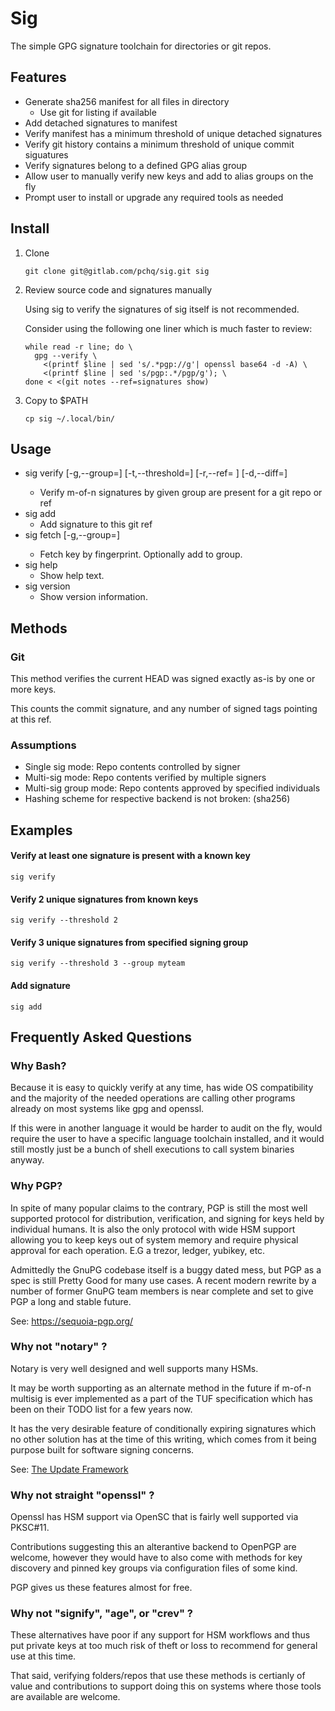 # Sig #

The simple GPG signature toolchain for directories or git repos.

## Features

  * Generate sha256 manifest for all files in directory
    * Use git for listing if available
  * Add detached signatures to manifest
  * Verify manifest has a minimum threshold of unique detached signatures
  * Verify git history contains a minimum threshold of unique commit siguatures
  * Verify signatures belong to a defined GPG alias group
  * Allow user to manually verify new keys and add to alias groups on the fly
  * Prompt user to install or upgrade any required tools as needed

## Install

  1. Clone

      ```
      git clone git@gitlab.com/pchq/sig.git sig
      ```

  2. Review source code and signatures manually

      Using sig to verify the signatures of sig itself is not recommended.

      Consider using the following one liner which is much faster to review:
      ```
      while read -r line; do \
        gpg --verify \
          <(printf $line | sed 's/.*pgp://g'| openssl base64 -d -A) \
          <(printf $line | sed 's/pgp:.*/pgp/g'); \
      done < <(git notes --ref=signatures show)
      ```

  3. Copy to $PATH

      ```
      cp sig ~/.local/bin/
      ```

## Usage

* sig verify [-g,--group=<group>] [-t,--threshold=<N>] [-r,--ref=<ref> ] [-d,--diff=<branch>]
  * Verify m-of-n signatures by given group are present for a git repo or ref
* sig add
  * Add signature to this git ref
* sig fetch [-g,--group=<group>]
  * Fetch key by fingerprint. Optionally add to group.
* sig help
  * Show help text.
* sig version
  * Show version information.

## Methods

### Git

This method verifies the current HEAD was signed exactly as-is by one or more
keys.

This counts the commit signature, and any number of signed tags pointing at
this ref.

### Assumptions
  - Single sig mode: Repo contents controlled by signer
  - Multi-sig mode: Repo contents verified by multiple signers
  - Multi-sig group mode: Repo contents approved by specified individuals
  - Hashing scheme for respective backend is not broken: (sha256)

## Examples

#### Verify at least one signature is present with a known key

```
sig verify
```

#### Verify 2 unique signatures from known keys

```
sig verify --threshold 2
```

#### Verify 3 unique signatures from specified signing group

```
sig verify --threshold 3 --group myteam
```

#### Add signature

```
sig add
```

## Frequently Asked Questions

### Why Bash?

Because it is easy to quickly verify at any time, has wide OS compatibility and
the majority of the needed operations are calling other programs already on
most systems like gpg and openssl.

If this were in another language it would be harder to audit on the fly, would
require the user to have a specific language toolchain installed, and it would
still mostly just be a bunch of shell executions to call system binaries
anyway.

### Why PGP?

In spite of many popular claims to the contrary, PGP is still the most well
supported protocol for distribution, verification, and signing for keys held
by individual humans. It is also the only protocol with wide HSM support
allowing you to keep keys out of system memory and require physical approval
for each operation. E.G a trezor, ledger, yubikey, etc.

Admittedly the GnuPG codebase itself is a buggy dated mess, but PGP as a spec
is still Pretty Good for many use cases. A recent modern rewrite by a number
of former GnuPG team members is near complete and set to give PGP a long and
stable future.

See: https://sequoia-pgp.org/

### Why not "notary" ?

Notary is very well designed and well supports many HSMs.

It may be worth supporting as an alternate method in the future if m-of-n
multisig is ever implemented as a part of the TUF specification which has been
on their TODO list for a few years now.

It has the very desirable feature of conditionally expiring signatures which
no other solution has at the time of this writing, which comes from it being
purpose built for software signing concerns.

See: [The Update Framework](https://theupdateframework.io)

### Why not straight "openssl" ?

Openssl has HSM support via OpenSC that is fairly well supported via PKSC#11.

Contributions suggesting this an alterantive backend to OpenPGP are welcome,
however they would have to also come with methods for key discovery and pinned
key groups via configuration files of some kind.

PGP gives us these features almost for free.

### Why not "signify", "age", or "crev" ?

These alternatives have poor if any support for HSM workflows and thus put
private keys at too much risk of theft or loss to recommend for general use at
this time.

That said, verifying folders/repos that use these methods is certianly of value
and contributions to support doing this on systems where those tools are
available are welcome.
